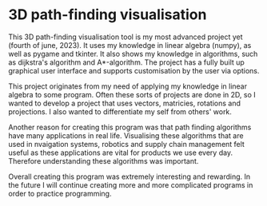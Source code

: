 # 3D path-finding visualisation
This 3D path-finding visualisation tool is my most advanced project yet (fourth of june, 2023). It uses my knowledge in linear algebra (numpy), as well as pygame and tkinter. It also shows my knowledge in algorithms, such as dijkstra's algorithm and A*-algorithm. The project has a fully built up graphical user interface and supports customisation by the user via options.

This project originates from my need of applying my knowledge in linear algebra to some program. Often these sorts of projects are done in 2D, so I wanted to develop a project that uses vectors, matricies, rotations and projections. I also wanted to differentiate my self from others' work.

Another reason for creating this program was that path finding algorithms have many applications in real life. Visualising these algorithms that are used in nvaigation systems, robotics and supply chain management felt useful as these applications are vital for products we use every day. Therefore understanding these algorithms was important.

Overall creating this program was extremely interesting and rewarding. In the future I will continue creating more and more complicated programs in order to practice programming.
